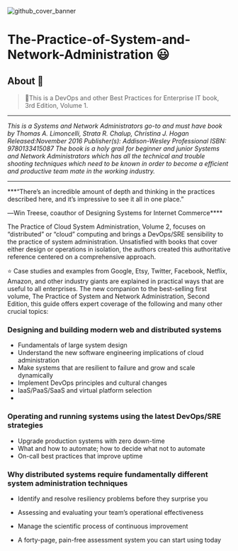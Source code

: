 ![github_cover_banner]()
# The-Practice-of-System-and-Network-Administration 😃
## About 📜
> 🖤This is a DevOps and other Best Practices for Enterprise IT book, 3rd Edition, Volume 1.

---
*This is a Systems and Network Administrators go-to and must have book by Thomas A. Limoncelli, Strata R. Chalup, Christina J. Hogan
Released:November 2016
Publisher(s): Addison-Wesley Professional
ISBN: 9780133415087
The book is a holy grail for beginner and junior Systems and Network Administrators which has all the technical and trouble shooting techniques which need to be known in order to become a efficient and productive team mate in the working industry.*

---
***“There’s an incredible amount of depth and thinking in the practices described here, and it’s impressive to see it all in one place.”

―Win Treese, coauthor of Designing Systems for Internet Commerce****

The Practice of Cloud System Administration, Volume 2, focuses on “distributed” or “cloud” computing and brings a DevOps/SRE sensibility to the practice of system administration. Unsatisfied with books that cover either design or operations in isolation, the authors created this authoritative reference centered on a comprehensive approach.

⭐ Case studies and examples from Google, Etsy, Twitter, Facebook, Netflix, Amazon, and other industry giants are explained in practical ways that are useful to all enterprises. The new companion to the best-selling first volume, The Practice of System and Network Administration, Second Edition, this guide offers expert coverage of the following and many other crucial topics:

### Designing and building modern web and distributed systems

- Fundamentals of large system design
- Understand the new software engineering implications of cloud administration
- Make systems that are resilient to failure and grow and scale dynamically
- Implement DevOps principles and cultural changes
- IaaS/PaaS/SaaS and virtual platform selection
- 
### Operating and running systems using the latest DevOps/SRE strategies

- Upgrade production systems with zero down-time
- What and how to automate; how to decide what not to automate
- On-call best practices that improve uptime

### Why distributed systems require fundamentally different system administration techniques
- Identify and resolve resiliency problems before they surprise you
- Assessing and evaluating your team’s operational effectiveness

 - Manage the scientific process of continuous improvement
- A forty-page, pain-free assessment system you can start using today
